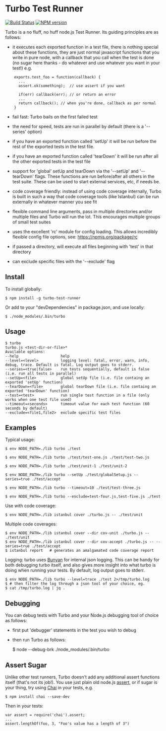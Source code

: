 Turbo Test Runner
=================
[![Build Status](https://travis-ci.org/feedhenry/turbo.png?branch=master)](https://travis-ci.org/feedhenry/turbo)
[![NPM version](https://badge.fury.io/js/turbo.png)](http://badge.fury.io/js/turbo)

Turbo is a no fluff, no huff node.js Test Runner. Its guiding principles are as follows:

* it executes each exported function in a test file, there is nothing special about these functions, they are just normal javascript functions that you write in pure node, with a callback that you call when the test is done (no sugar here thanks - do whatever and use whatever you want in your test!) e.g.

```
    exports.test_foo = function(callback) {
      ...
      assert.ok(something);  // use assert if you want

      if(err) callback(err); // or return an error 
      ...
      return callback(); // when you're done, callback as per normal
    }     
```

* fail fast: Turbo bails on the first failed test

* the need for speed, tests are run in parallel by default (there is a '--series' option)

* if you have an exported function called 'setUp' it will be run before the rest of the exported tests in the test file.

* if you have an exported function called 'tearDown' it will be run after all the other exported tests in the test file

* support for 'global' setUp and tearDown via the '--setUp' and '--tearDown' flags. These functions are run before/after all others in the test suite. These can be used to start external services, etc, if needs be.

* code coverage friendly: instead of using code coverage internally, Turbo is built in such a way that code coverage tools (like Istanbul) can be run externally in whatever manner you see fit

* flexible command line arguments, pass in multiple directories and/or multiple files and Turbo will run the lot. This encourages multiple groups of small test suites

* uses the excellent 'rc' module for config loading. This allows incredibly flexible config file options, see: https://npmjs.org/package/rc

* if passed a directory, will execute all files beginning with 'test' in that directory

* can exclude specific files with the '--exclude' flag


Install
-------

To install globally: 

    $ npm install -g turbo-test-runner

Or add to your "devDependencies" in package.json, and use locally: 
   
    $ ./node_modules/.bin/turbo

Usage
-----

```
$ turbo
turbo.js <test-dir-or-file>*
Available options: 
--help                   help
--level=<level>          logging level: fatal, error, warn, info, debug, trace. Default is fatal. Log output goes to stderr.
--series=<true|false>    run tests sequentially, default is false (i.e. run all tests in parallel)
--setUp=<file>           global setUp file (i.e. file containg an exported 'setUp' function)
--tearDown=<file>        global tearDown file (i.e. file containg an exported 'tearDown' function)
--test=<test>            run single test function in a file (only works when one test file used)
--timeout=<seconds>      timeout value for each test function (60 seconds by default)
--exclude=<file1,file2>  exclude specific test files
```

Examples
--------

Typical usage:

    $ env NODE_PATH=./lib turbo ./test

    $ env NODE_PATH=./lib turbo ./test/test-one.js ./test/test-two.js

    $ env NODE_PATH=./lib turbo ./test/unit-1 ./test/unit-2 

    $ env NODE_PATH=./lib turbo --setUp ./test/globalSetup.js --series=true ./test/accept 

    $ env NODE_PATH=./lib turbo --timeout=10 ./test/test-three.js

    $ env NODE_PATH=./lib turbo --exclude=test-four.js,test-five.js ./test

Use with code coverage:

    $ env NODE_PATH=./lib istanbul cover ./turbo.js -- ./test/unit

Multiple code coverages:

    $ env NODE_PATH=./lib istanbul cover --dir cov-unit ./turbo.js -- ./test/unit
    $ env NODE_PATH=./lib istanbul cover --dir cov-accept ./turbo.js -- --series=true ./test/accept
    $ istanbul report   # generates an amalgamated code coverage report

Logging: turbo uses [Bunyan](https://github.com/trentm/node-bunyan) for internal json logging. This can be handy for both debugging turbo itself, and also gives more insight into what turbo is doing when running your tests. By default, log output goes to stderr.

    $ env NODE_PATH=./lib turbo --level=trace ./test 2>/tmp/turbo.log
    $ # then filter the log through a json tool of your choice, eg.
    $ cat /tmp/turbo.log | jq . 

Debugging
---------

You can debug tests with Turbo and your Node.js debugging tool of choice as follows:

- first put 'debugger' statements in the test you wish to debug
- then run Turbo as follows: 

    $ node --debug-brk ./node_modules/.bin/turbo <turbo-args>


Assert Sugar
------------

Unlike other test runners, Turbo doesn't add any additional assert functions itself (that's not its job!). You use just plain old node.js [assert](http://nodejs.org/api/assert.html), or if sugar is your thing, try using [Chai](http://chaijs.com/) in your tests, e.g.

```
$ npm install chai --save-dev
```

Then in your tests:

```
var assert = require('chai').assert;
...
assert.lengthOf(foo, 3, "Foo's value has a length of 3")
```

